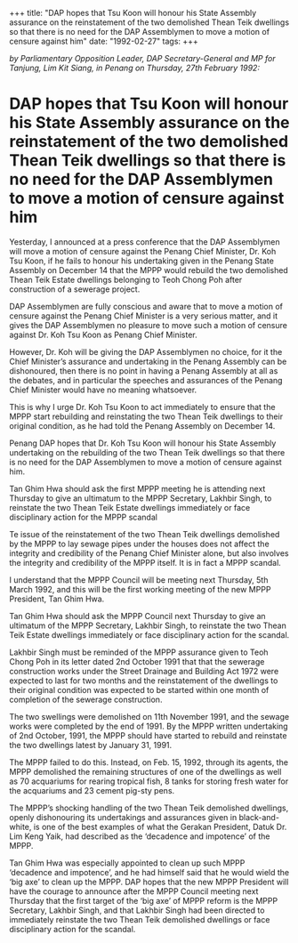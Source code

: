 +++ 
title: "DAP hopes that Tsu Koon will honour his State Assembly assurance on the reinstatement of the two demolished Thean Teik dwellings so that there is no need for the DAP Assemblymen to move a motion of censure against him"
date: "1992-02-27"
tags:
+++

_by Parliamentary Opposition Leader, DAP Secretary-General and MP for Tanjung, Lim Kit Siang, in Penang on Thursday, 27th February 1992:_

# DAP hopes that Tsu Koon will honour his State Assembly assurance on the reinstatement of the two demolished Thean Teik dwellings so that there is no need for the DAP Assemblymen to move a motion of censure against him

Yesterday, I announced at a press conference that the DAP Assemblymen will move a motion of censure against the Penang Chief Minister, Dr. Koh Tsu Koon, if he fails to honour his undertaking given in the Penang State Assembly on December 14 that the MPPP would rebuild the two demolished Thean Teik Estate dwellings belonging to Teoh Chong Poh after construction of a sewerage project.</u>

DAP Assemblymen are fully conscious and aware that to move a motion of censure against the Penang Chief Minister is a very serious matter, and it gives the DAP Assemblymen no pleasure to move such a motion of censure against Dr. Koh Tsu Koon as Penang Chief Minister.

However, Dr. Koh will be giving the DAP Assemblymen no choice, for it the Chief Minister’s assurance and undertaking in the Penang Assembly can be dishonoured, then there is no point in having a Penang Assembly at all as the debates, and in particular the speeches and assurances of the Penang Chief Minister would have no meaning whatsoever.

This is why I urge Dr. Koh Tsu Koon to act immediately to ensure that the MPPP start rebuilding and reinstating the two Thean Teik dwellings to their original condition, as he had told the Penang Assembly on December 14.

Penang DAP hopes that Dr. Koh Tsu Koon will honour his State Assembly undertaking on the rebuilding of the two Thean Teik dwellings so that there is no need for the DAP Assemblymen to move a motion of censure against him.

Tan Ghim Hwa should ask the first MPPP meeting he is attending next Thursday to give an ultimatum to the MPPP Secretary, Lakhbir Singh, to reinstate the two Thean Teik Estate dwellings immediately or face disciplinary action for the MPPP scandal

Te issue of the reinstatement of the two Thean Teik dwellings demolished by the MPPP to lay sewage pipes under the houses does not affect the integrity and credibility of the Penang Chief Minister alone, but also involves the integrity and credibility of the MPPP itself. It is in fact a MPPP scandal.

I understand that the MPPP Council will be meeting next Thursday, 5th March 1992, and this will be the first working meeting of the new MPPP President, Tan Ghim Hwa.

Tan Ghim Hwa should ask the MPPP Council next Thursday to give an ultimatum of the MPPP Secretary, Lakhbir Singh, to reinstate the two Thean Teik Estate dwellings immediately or face disciplinary action for the scandal.

Lakhbir Singh must be reminded of the MPPP assurance given to Teoh Chong Poh in its letter dated 2nd October 1991 that that the sewerage construction works under the Street Drainage and Building Act 1972 were expected to last for two months and the reinstatement of the dwellings to their original condition was expected to be started within one month of completion of the sewerage construction.

The two swellings were demolished on 11th November 1991, and the sewage works were completed by the end of 1991. By the MPPP written undertaking of 2nd October, 1991, the MPPP should have started to rebuild and reinstate the two dwellings latest by January 31, 1991.

The MPPP failed to do this. Instead, on Feb. 15, 1992, through its agents, the MPPP demolished the remaining structures of one of the dwellings as well as 70 acquariums for rearing tropical fish, 8 tanks for storing fresh water for the acquariums and 23 cement pig-sty pens.

The MPPP’s shocking handling of the two Thean Teik demolished dwellings, openly dishonouring its undertakings and assurances given in black-and-white, is one of the best examples of what the Gerakan President, Datuk Dr. Lim Keng Yaik, had described as the ‘decadence and impotence’ of the MPPP.

Tan Ghim Hwa was especially appointed to clean up such MPPP ‘decadence and impotence’, and he had himself said that he would wield the ‘big axe’ to clean up the MPPP. DAP hopes that the new MPPP President will have the courage to announce after the MPPP Council meeting next Thursday that the first target of the ‘big axe’ of MPPP reform is the MPPP Secretary, Lakhbir Singh, and that Lakhbir Singh had been directed to immediately reinstate the two Thean Teik demolished dwellings or face disciplinary action for the scandal.
 
